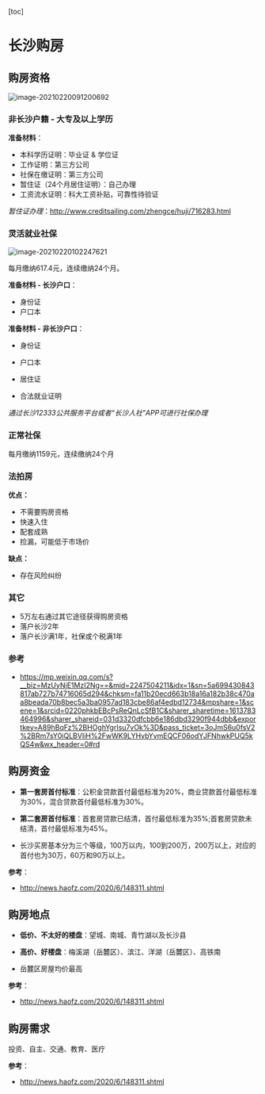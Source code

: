 [toc]

# 长沙购房

## 购房资格

![image-20210220091200692](https://i.loli.net/2021/02/20/LtHCNanZPbwr3de.png)

### 非长沙户籍 - 大专及以上学历

**准备材料**：

- 本科学历证明：毕业证 & 学位证
- 工作证明：第三方公司
- 社保在缴证明：第三方公司
- 暂住证（24个月居住证明）：自己办理
- 工资流水证明：科大工资补贴，可靠性待验证

*暂住证办理*：http://www.creditsailing.com/zhengce/huji/716283.html

### 灵活就业社保

![image-20210220102247621](https://i.loli.net/2021/02/20/WBXEz5GuZi4NSfo.png)

每月缴纳617.4元，连续缴纳24个月。



**准备材料 - 长沙户口**：

- 身份证
- 户口本

**准备材料 - 非长沙户口**：

- 身份证
- 户口本

- 居住证
- 合法就业证明

*通过长沙12333公共服务平台或者“长沙人社”APP可进行社保办理*

### 正常社保

每月缴纳1159元，连续缴纳24个月

### 法拍房

**优点：**

- 不需要购房资格
- 快速入住
- 配套成熟
- 捡漏，可能低于市场价

**缺点：**

- 存在风险纠纷

### 其它

- 5万左右通过其它途径获得购房资格
- 落户长沙2年
- 落户长沙满1年，社保或个税满1年

### 参考

- https://mp.weixin.qq.com/s?__biz=MzUyNjE1MzI2Ng==&mid=2247504211&idx=1&sn=5a699430843817ab727b74716065d294&chksm=fa11b20ecd663b18a16a182b38c470aa8beada70b8bec5a3ba0957ad183cbe86af4edbd12734&mpshare=1&scene=1&srcid=0220phkbEBcPsReQnLcSfB1C&sharer_sharetime=1613783464996&sharer_shareid=031d3320dfcbb6e186dbd3290f944dbb&exportkey=A89hBqFz%2BHOghYgrIsu7vOk%3D&pass_ticket=3oJmS6u0fsV2%2BRm7sY0iQLBVIiH%2FwWK9LYHvbYvmEQCF06odYJFNhwkPUQ5kQS4w&wx_header=0#rd

## 购房资金

- **第一套房首付标准**：公积金贷款首付最低标准为20%，商业贷款首付最低标准为30%，混合贷款首付最低标准为30%。

- **第二套房首付标准**：首套房贷款已结清，首付最低标准为35%;首套房贷款未结清，首付最低标准为45%。

- 长沙买房基本分为三个等级，100万以内，100到200万，200万以上，对应的首付也为30万，60万和90万以上。

**参考**：

- http://news.haofz.com/2020/6/148311.shtml

## 购房地点

- **低价、不太好的楼盘**：望城、南城、青竹湖以及长沙县

- **高价、好楼盘**：梅溪湖（岳麓区）、滨江、洋湖（岳麓区）、高铁南
-  岳麓区房屋均价最高

**参考**：

- http://news.haofz.com/2020/6/148311.shtml

## 购房需求

投资、自主、交通、教育、医疗

**参考**：

- http://news.haofz.com/2020/6/148311.shtml

